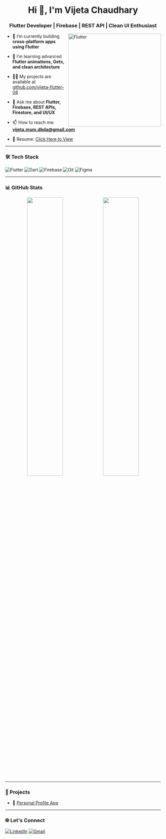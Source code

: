 <h1 align="center">Hi 👋, I'm Vijeta Chaudhary</h1>
<h3 align="center">Flutter Developer | Firebase | REST API | Clean UI Enthusiast</h3>

<img align="right" alt="Flutter" width="300" src="https://cdn.dribbble.com/users/1078347/screenshots/4171367/media/5c826be61c18c277dc0c8fbe2f6b8c6f.gif" />

- 🔭 I’m currently building **cross-platform apps using Flutter**

- 🌱 I’m learning advanced **Flutter animations, Getx, and clean architecture**

- 👨‍💻 My projects are available at [github.com/vijeta-flutter-08](https://github.com/vijeta-flutter-08)

- 💬 Ask me about **Flutter, Firebase, REST APIs, Firestore, and UI/UX**

- 📫 How to reach me: **vijeta.mum.dbda@gmail.com**

- 📄 Resume: [Click Here to View](https://drive.google.com/file/d/1LEqD-VBgARr6Tq62vXZghh8zeHdw8UCz/view?usp=drive_link) <!-- add Google Drive or PDF link -->

---

### 🛠️ Tech Stack

![Flutter](https://img.shields.io/badge/Flutter-02569B?style=for-the-badge&logo=flutter&logoColor=white)
![Dart](https://img.shields.io/badge/Dart-0175C2?style=for-the-badge&logo=dart&logoColor=white)
![Firebase](https://img.shields.io/badge/Firebase-ffca28?style=for-the-badge&logo=firebase&logoColor=black)
![Git](https://img.shields.io/badge/Git-F05032?style=for-the-badge&logo=git&logoColor=white)
![Figma](https://img.shields.io/badge/Figma-F24E1E?style=for-the-badge&logo=figma&logoColor=white)

---

### 📊 GitHub Stats

<p align="center">
  <img src="https://github-readme-stats.vercel.app/api?username=vijeta-flutter-08&show_icons=true&theme=radical" width="48%" />
  <img src="https://github-readme-streak-stats.herokuapp.com/?user=vijeta-flutter-08&theme=radical" width="48%" />
</p>

---

### 🧩 Projects

- 🌱 [Personal Profile App](https://github.com/vijeta-flutter-08/personal-profile)

---

### 🌐 Let's Connect

[![LinkedIn](https://img.shields.io/badge/-LinkedIn-0A66C2?style=for-the-badge&logo=linkedin&logoColor=white)](https://linkedin.com/in/vijetachaudhary)
[![Gmail](https://img.shields.io/badge/Gmail-D14836?style=for-the-badge&logo=gmail&logoColor=white)](mailto:vijeta.mum.dbda@gmail.com)
